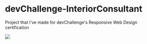 # devChallenge-InteriorConsultant
Project that l've made for devChallenge's Responsive Web Design certification

<a href="https://akcaybatu.github.io/devChallenge-InteriorConsultant/"><img src="https://user-images.githubusercontent.com/82604103/132651752-e5bfa433-fb1e-4977-911b-3d08e87ed75b.png"></a>
